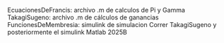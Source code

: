 EcuacionesDeFrancis: archivo .m de calculos de Pi y Gamma
TakagiSugeno: archivo .m de cálculos de ganancias
FuncionesDeMembresia: simulink de simulacion
Correr TakagiSugeno y posteriormente el simulink
Matlab 2025B
